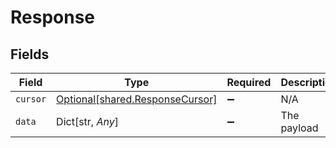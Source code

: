 # Response


## Fields

| Field                                                                    | Type                                                                     | Required                                                                 | Description                                                              |
| ------------------------------------------------------------------------ | ------------------------------------------------------------------------ | ------------------------------------------------------------------------ | ------------------------------------------------------------------------ |
| `cursor`                                                                 | [Optional[shared.ResponseCursor]](../../models/shared/responsecursor.md) | :heavy_minus_sign:                                                       | N/A                                                                      |
| `data`                                                                   | Dict[str, *Any*]                                                         | :heavy_minus_sign:                                                       | The payload                                                              |